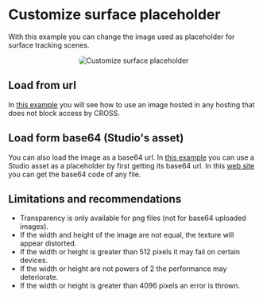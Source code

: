 # Customize surface placeholder

With this example you can change the image used as placeholder for surface tracking scenes.

<p style = 'text-align:center;'>
  <image
    src="customize-surface-placeholder.png"
    alt="Customize surface placeholder"
    caption="Customize surface placeholder" 
    style="border-radius: 12px;"
    >
</p>

## Load from url 
In [this example](./customize-surface-placeholder-url.js) you will see how to use an image hosted in any hosting that does not block access by CROSS.

## Load form base64 (Studio's asset)
You can also load the image as a base64 url. In [this example](./customize-surface-placeholder-asset.js) you can use a Studio asset as a placeholder by first getting its base64 url. In this [web site](https://www.base64-image.de/) you can get the base64 code of any file.

## Limitations and recommendations

- Transparency is only available for png files (not for base64 uploaded images).
- If the width and height of the image are not equal, the texture will appear distorted.
- If the width or height is greater than 512 pixels it may fail on certain devices.
- If the width or height are not powers of 2 the performance may deteriorate.
- If the width or height is greater than 4096 pixels an error is thrown.